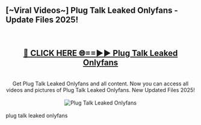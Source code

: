 <h2>[~Viral Videos~] Plug Talk Leaked Onlyfans - Update Files 2025!</h2>
<br>
<div align="center">
<h2><a href="https://betterlinks.top/A2PfLJ" rel="nofollow">🔴 CLICK HERE 🌐==►► Plug Talk Leaked Onlyfans</a></h2>
<br>
Get Plug Talk Leaked Onlyfans and all content. Now you can access all videos and pictures of Plug Talk Leaked Onlyfans. New Updated Files 2025!
<br>
<br>
<a href="https://betterlinks.top/A2PfLJ" rel="nofollow" data-target="animated-image.originalLink"><img src="https://i.ibb.co.com/WyWwxjT/player-gif2.gif" alt="Plug Talk Leaked Onlyfans" style="max-width: 100%; display: inline-block;" data-target="animated-image.originalImage"></a>
</div>
<br>
plug talk leaked onlyfans
